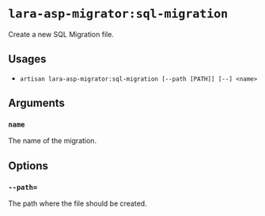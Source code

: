 <!-- Generated automatically. Do not edit. -->

# `lara-asp-migrator:sql-migration`

Create a new SQL Migration file.

## Usages

* `artisan lara-asp-migrator:sql-migration [--path [PATH]] [--] <name>`

## Arguments

### `name`

The name of the migration.

## Options

### `--path=`

The path where the file should be created.
